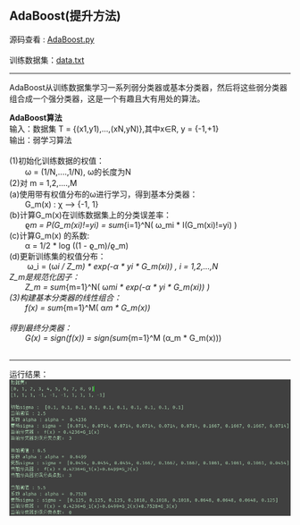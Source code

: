 ## AdaBoost(提升方法)

源码查看 : [AdaBoost.py](AdaBoost.py) <br>
<br>
训练数据集：[data.txt](data.txt)<br>

***

AdaBoost从训练数据集学习一系列弱分类器或基本分类器，然后将这些弱分类器组合成一个强分类器，这是一个有趣且大有用处的算法。<br>

**AdaBoost算法**<br>
输入：数据集 T = {(x1,y1),...,(xN,yN)},其中x&in;R, y = {-1,+1}<br>
输出：弱学习算法<br><br>
(1)初始化训练数据的权值：<br>
&emsp;&emsp;&omega; = (1/N,....,1/N), &omega;的长度为N<br>
(2)对 m = 1,2,....,M<br>
(a)使用带有权值分布的&omega;进行学习，得到基本分类器：<br>
&emsp;&emsp;G_m(x) : &chi; --> {-1, 1}<br>
(b)计算G_m(x)在训练数据集上的分类误差率：<br>
&emsp;&emsp;&varrho;_m = P(G_m(xi)!=yi) = sum_{i=1}^N( &omega;_mi \* I(G_m(xi)!=yi) ) <br>
(c)计算G_m(x) 的系数:<br>
&emsp;&emsp;&alpha; = 1/2 \* log ((1 - &varrho;_m)/&varrho;_m) <br>
(d)更新训练集的权值分布：<br>
&emsp;&emsp; &omega;_i = (&omega;_i / Z_m) \* exp(-&alpha; \* yi \* G_m(xi)) , i = 1,2,...,N <br>
Z_m是规范化因子： <br>
&emsp;&emsp;Z_m = sum_{m=1}^N( &omega;_mi \* exp(-&alpha; \* yi \* G_m(xi)) ) <br>
(3)构建基本分类器的线性组合：<br>
&emsp;&emsp;f(x) = sum_{m=1}^M( &alpha;_m \* G_m(x)) <br>
<br>
得到最终分类器：<br>
&emsp;&emsp;G(x) = sign(f(x)) = sign(sum_{m=1}^M (&alpha;_m \* G_m(x))) <br>
<br>

***
运行结果：
![result](imgs/result.png)

